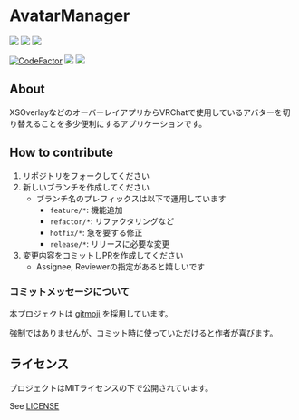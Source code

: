 # AvatarManager

![](https://img.shields.io/github/v/release/ClosetheWorld/AvatarManager?sort=date
)
![](https://img.shields.io/github/release-date/ClosetheWorld/AvatarManager
)
![](https://img.shields.io/github/license/closetheworld/avatarmanager
)

[![CodeFactor](https://www.codefactor.io/repository/github/closetheworld/avatarmanager/badge)](https://www.codefactor.io/repository/github/closetheworld/avatarmanager)
![](https://img.shields.io/github/last-commit/ClosetheWorld/AvatarManager
)
![](https://img.shields.io/github/commit-activity/m/ClosetheWorld/AvatarManager
)

## About

XSOverlayなどのオーバーレイアプリからVRChatで使用しているアバターを切り替えることを多少便利にするアプリケーションです。

## How to contribute

1. リポジトリをフォークしてください
1. 新しいブランチを作成してください
    - ブランチ名のプレフィックスは以下で運用しています
        - `feature/*`: 機能追加
        - `refactor/*`: リファクタリングなど
        - `hotfix/*`: 急を要する修正
        - `release/*`: リリースに必要な変更
1. 変更内容をコミットしPRを作成してください
    - Assignee, Reviewerの指定があると嬉しいです

### コミットメッセージについて

本プロジェクトは [gitmoji](https://gitmoji.dev/) を採用しています。

強制ではありませんが、コミット時に使っていただけると作者が喜びます。

## ライセンス

プロジェクトはMITライセンスの下で公開されています。

See [LICENSE](LICENSE)